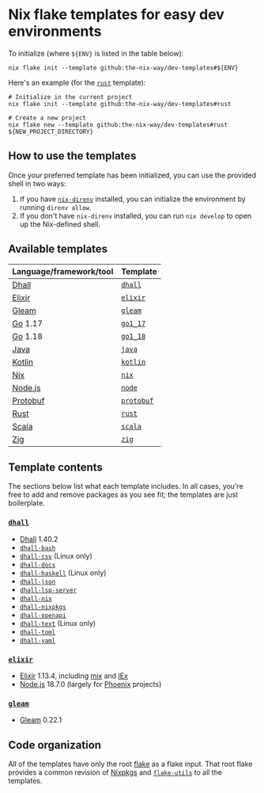 # Nix flake templates for easy dev environments

To initialize (where `${ENV}` is listed in the table below):

```shell
nix flake init --template github:the-nix-way/dev-templates#${ENV}
```

Here's an example (for the [`rust`](./rust) template):

```shell
# Initialize in the current project
nix flake init --template github:the-nix-way/dev-templates#rust

# Create a new project
nix flake new --template github:the-nix-way/dev-templates#rust ${NEW_PROJECT_DIRECTORY}
```

## How to use the templates

Once your preferred template has been initialized, you can use the provided shell in two ways:

1. If you have [`nix-direnv`][nix-direnv] installed, you can initialize the environment by running `direnv allow`.
2. If you don't have `nix-direnv` installed, you can run `nix develop` to open up the Nix-defined shell.

## Available templates

| Language/framework/tool | Template                  |
| :---------------------- | :------------------------ |
| [Dhall]                 | [`dhall`](./dhall/)       |
| [Elixir]                | [`elixir`](./elixir/)     |
| [Gleam]                 | [`gleam`](./gleam/)       |
| [Go] 1.17               | [`go1_17`](./go1.17/)     |
| [Go] 1.18               | [`go1_18`](./go1.18/)     |
| [Java]                  | [`java`](./java/)         |
| [Kotlin]                | [`kotlin`](./kotlin/)     |
| [Nix]                   | [`nix`](./nix/)           |
| [Node.js][node]         | [`node`](./node/)         |
| [Protobuf]              | [`protobuf`](./protobuf/) |
| [Rust]                  | [`rust`](./rust/)         |
| [Scala]                 | [`scala`](./scala/)       |
| [Zig]                   | [`zig`](./zig/)           |

## Template contents

The sections below list what each template includes. In all cases, you're free to add and remove packages as you see fit; the templates are just boilerplate.

### [`dhall`](./dhall)

- [Dhall] 1.40.2
- [`dhall-bash`](https://github.com/dhall-lang/dhall-haskell/tree/master/dhall-bash)
- [`dhall-csv`](https://github.com/dhall-lang/dhall-haskell/tree/master/dhall-csv) (Linux only)
- [`dhall-docs`](https://github.com/dhall-lang/dhall-haskell/tree/master/dhall-docs)
- [`dhall-haskell`](https://github.com/dhall-lang/dhall-haskell/tree/master/dhall-haskell) (Linux only)
- [`dhall-json`](https://github.com/dhall-lang/dhall-haskell/tree/master/dhall-json)
- [`dhall-lsp-server`](https://github.com/dhall-lang/dhall-haskell/tree/master/dhall-lsp-server)
- [`dhall-nix`](https://github.com/dhall-lang/dhall-haskell/tree/master/dhall-nix)
- [`dhall-nixpkgs`](https://github.com/dhall-lang/dhall-haskell/tree/master/dhall-nixpkgs)
- [`dhall-openapi`](https://github.com/dhall-lang/dhall-haskell/tree/master/dhall-openapi)
- [`dhall-text`](https://github.com/dhall-lang/dhall-haskell/tree/master/dhall-text) (Linux only)
- [`dhall-toml`](https://github.com/dhall-lang/dhall-haskell/tree/master/dhall-toml)
- [`dhall-yaml`](https://github.com/dhall-lang/dhall-haskell/tree/master/dhall-yaml)

### [`elixir`](./elixir/)

- [Elixir] 1.13.4, including [mix] and [IEx]
- [Node.js][node] 18.7.0 (largely for [Phoenix] projects)

### [`gleam`](./gleam/)

- [Gleam] 0.22.1

## Code organization

All of the templates have only the root [flake](./flake.nix) as a flake input. That root flake provides a common revision of [Nixpkgs] and [`flake-utils`][flake-utils] to all the templates.

[dhall]: https://dhall-lang.org
[elixir]: https://elixir-lang.org
[flake-utils]: https://github.com/numtide/flake-utils
[gleam]: https://gleam.run
[go]: https://go.dev
[iex]: https://hexdocs.pm/iex/IEx.html
[java]: https://java.com
[kotlin]: https://kotlinlang.org
[mix]: https://elixir-lang.org/getting-started/mix-otp/introduction-to-mix.html
[nix]: https://nixos.org
[nixpkgs]: https://github.com/NixOS/nixpkgs
[nix-direnv]: https://github.com/nix-community/nix-direnv
[node]: https://nodejs.org
[phoenix]: https://phoenixframework.org
[protobuf]: https://developers.google.com/protocol-buffers
[rust]: https://rust-lang.org
[scala]: https://scala-lang.org
[zig]: https://ziglang.org
